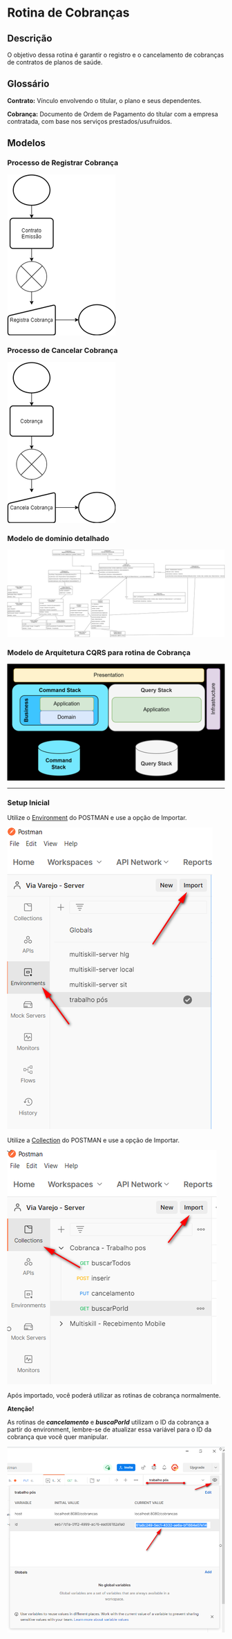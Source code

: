 # Rotina de Cobranças

## Descrição

O objetivo dessa rotina é garantir o registro e o cancelamento de cobranças de contratos de planos de saúde.

## Glossário

**Contrato:** Vínculo envolvendo o titular, o plano e seus dependentes.

**Cobrança:** Documento de Ordem de Pagamento do títular com a empresa contratada, com base nos serviços
prestados/usufruídos.

## Modelos

### Processo de Registrar Cobrança

![Processo de Registrar Cobrança](docs/images/registrar_cobranca.png)

### Processo de Cancelar Cobrança

![Processo de Cancelar Cobrança](docs/images/cancelar_cobranca.png)

### Modelo de domínio detalhado

![Modelo de domínio](docs/images/modelo_de_dominio_cobranca.png)

### Modelo de Arquitetura CQRS para rotina de Cobrança

![Modelo de domínio](docs/images/arq_cqrs.png)

-----------------------

### Setup Inicial

Utilize o [Environment](cobranca.postman_environment.json) do POSTMAN e
use a opção de Importar.

![Importar Environment](docs/images/import_environment_postman.png)

Utilize a [Collection](cobranca.postman_collection.json) do POSTMAN e
use a opção de Importar.

![Importar Collection](docs/images/import_collection_postman.png)

Após importado, você poderá utilizar as rotinas de cobrança normalmente.

**Atenção!**

As rotinas de ***cancelamento*** e ***buscaPorId*** utilizam o ID da cobrança a partir do environment, lembre-se de
atualizar essa variável para o ID da cobrança que você quer manipular.

![Alterar Environment](docs/images/alterar_environment.png)